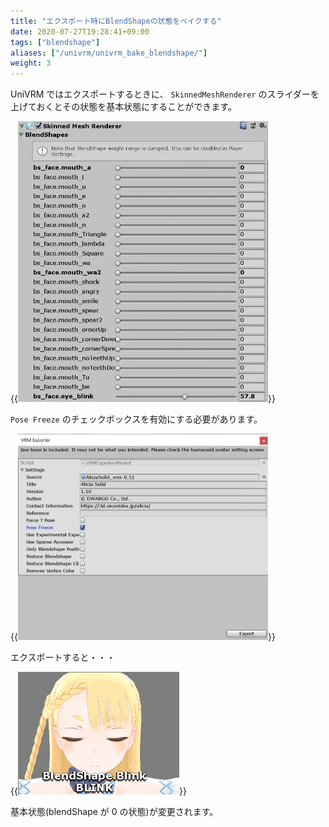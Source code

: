 ```yaml
---
title: "エクスポート時にBlendShapeの状態をベイクする"
date: 2020-07-27T19:28:41+09:00
tags: ["blendshape"]
aliases: ["/univrm/univrm_bake_blendshape/"]
weight: 3
---
```


UniVRM ではエクスポートするときに、 `SkinnedMeshRenderer` のスライダーを上げておくとその状態を基本状態にすることができます。

{{<img width="400" src="images/vrm/blendshape_value.jpg" >}}

`Pose Freeze` のチェックボックスを有効にする必要があります。

{{<img width="400" src="images/vrm/check_freeze.jpg">}}

エクスポートすると・・・

{{<img src="images/vrm/bake_blink.gif">}}

基本状態(blendShape が 0 の状態)が変更されます。



